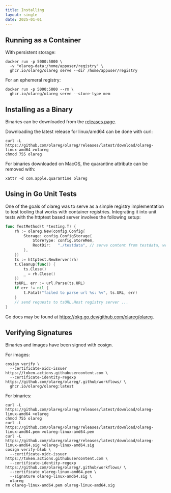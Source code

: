 ```yaml
---
title: Installing
layout: single
date: 2025-01-01
---
```


<!-- markdownlint-disable-file MD010 -->

## Running as a Container

With persistent storage:

```shell
docker run -p 5000:5000 \
  -v "olareg-data:/home/appuser/registry" \
  ghcr.io/olareg/olareg serve --dir /home/appuser/registry
```

For an ephemeral registry:

```shell
docker run -p 5000:5000 --rm \
  ghcr.io/olareg/olareg serve --store-type mem
```

## Installing as a Binary

Binaries can be downloaded from the [releases page](https://github.com/olareg/olareg/releases).

Downloading the latest release for linux/amd64 can be done with curl:

```shell
curl -L https://github.com/olareg/olareg/releases/latest/download/olareg-linux-amd64 >olareg
chmod 755 olareg
```

For binaries downloaded on MacOS, the quarantine attribute can be removed with:

```shell
xattr -d com.apple.quarantine olareg
```

## Using in Go Unit Tests

One of the goals of olareg was to serve as a simple registry implementation to test tooling that works with container registries.
Integrating it into unit tests with the httptest based server involves the following setup:

```go
func TestMethod(t *testing.T) {
	rh := olareg.New(config.Config{
		Storage: config.ConfigStorage{
			StoreType: config.StoreMem,
			RootDir:   "./testdata", // serve content from testdata, writes only apply to memory
		},
	})
	ts := httptest.NewServer(rh)
	t.Cleanup(func() {
		ts.Close()
		_ = rh.Close()
	})
	tsURL, err := url.Parse(ts.URL)
	if err != nil {
		t.Fatal("failed to parse url %s: %v", ts.URL, err)
	}
	// send requests to tsURL.Host registry server ...
}
```

Go docs may be found at <https://pkg.go.dev/github.com/olareg/olareg>.

## Verifying Signatures

Binaries and images have been signed with cosign.

For images:

```shell
cosign verify \
  --certificate-oidc-issuer https://token.actions.githubusercontent.com \
  --certificate-identity-regexp https://github.com/olareg/olareg/.github/workflows/ \
  ghcr.io/olareg/olareg:latest
```

For binaries:

```shell
curl -L https://github.com/olareg/olareg/releases/latest/download/olareg-linux-amd64 >olareg
chmod 755 olareg
curl -L https://github.com/olareg/olareg/releases/latest/download/olareg-linux-amd64.pem >olareg-linux-amd64.pem
curl -L https://github.com/olareg/olareg/releases/latest/download/olareg-linux-amd64.sig >olareg-linux-amd64.sig
cosign verify-blob \
  --certificate-oidc-issuer https://token.actions.githubusercontent.com \
  --certificate-identity-regexp https://github.com/olareg/olareg/.github/workflows/ \
  --certificate olareg-linux-amd64.pem \
  --signature olareg-linux-amd64.sig \
  olareg
rm olareg-linux-amd64.pem olareg-linux-amd64.sig
```
